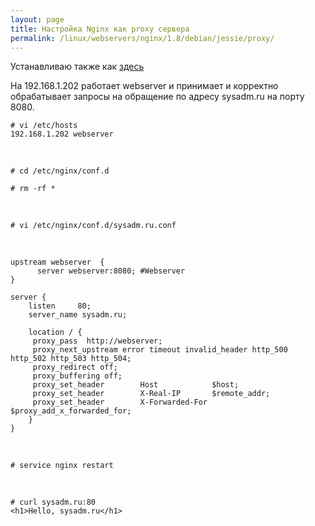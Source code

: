 ```yaml
---
layout: page
title: Настройка Nginx как proxy сервера
permalink: /linux/webservers/nginx/1.8/debian/jessie/proxy/
---
```



Устанавливаю также как <a href="http://sysadm.ru/linux/webservers/nginx/debian/installation/">здесь</a>

На 192.168.1.202 работает webserver и принимает и корректно обрабатывает запросы на обращение по адресу sysadm.ru на порту 8080.

    # vi /etc/hosts
    192.168.1.202 webserver

<br/>


    # cd /etc/nginx/conf.d

    # rm -rf *


<br/>

    # vi /etc/nginx/conf.d/sysadm.ru.conf

<br/>

    upstream webserver  {
          server webserver:8080; #Webserver
    }

    server {
        listen     80;
        server_name sysadm.ru;

        location / {
         proxy_pass  http://webserver;
         proxy_next_upstream error timeout invalid_header http_500 http_502 http_503 http_504;
         proxy_redirect off;
         proxy_buffering off;
         proxy_set_header        Host            $host;
         proxy_set_header        X-Real-IP       $remote_addr;
         proxy_set_header        X-Forwarded-For $proxy_add_x_forwarded_for;
        }
    }


<br/>


    # service nginx restart

<br/>

    # curl sysadm.ru:80
    <h1>Hello, sysadm.ru</h1>
